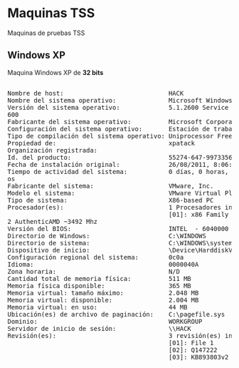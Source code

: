# Maquinas TSS

Maquinas de pruebas TSS

## Windows XP

Maquina Windows XP de **32 bits**

<pre>

Nombre de host:                            HACK
Nombre del sistema operativo:              Microsoft Windows XP Professional
Versión del sistema operativo:             5.1.2600 Service Pack 2 Compilación 2
600
Fabricante del sistema operativo:          Microsoft Corporation
Configuración del sistema operativo:       Estación de trabajo independiente
Tipo de compilación del sistema operativo: Uniprocessor Free
Propiedad de:                              xpatack
Organización registrada:
Id. del producto:                          55274-647-9973356-23410
Fecha de instalación original:             26/08/2011, 8:06:14
Tiempo de actividad del sistema:           0 días, 0 horas, 1 minutos, 48 segund
os
Fabricante del sistema:                    VMware, Inc.
Modelo el sistema:                         VMware Virtual Platform
Tipo de sistema:                           X86-based PC
Procesador(es):                            1 Procesadores instalados.
                                           [01]: x86 Family 23 Model 8 Stepping
2 AuthenticAMD ~3492 Mhz
Versión del BIOS:                          INTEL  - 6040000
Directorio de Windows:                     C:\WINDOWS
Directorio de sistema:                     C:\WINDOWS\system32
Dispositivo de inicio:                     \Device\HarddiskVolume1
Configuración regional del sistema:        0c0a
Idioma:                                    0000040A
Zona horaria:                              N/D
Cantidad total de memoria física:          511 MB
Memoria física disponible:                 365 MB
Memoria virtual: tamaño máximo:            2.048 MB
Memoria virtual: disponible:               2.004 MB
Memoria virtual: en uso:                   44 MB
Ubicación(es) de archivo de paginación:    C:\pagefile.sys
Dominio:                                   WORKGROUP
Servidor de inicio de sesión:              \\HACK
Revisión(es):                              3 revisión(es) instaladas.
                                           [01]: File 1
                                           [02]: Q147222
                                           [03]: KB893803v2 - Update

</pre>
